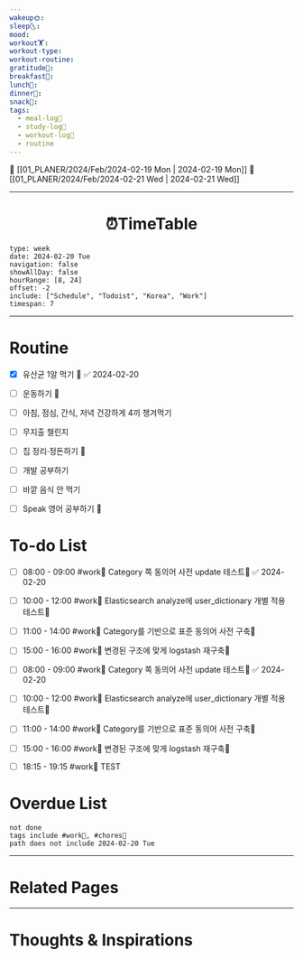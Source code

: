 ```yaml
---
wakeup🌞: 
sleep🌜: 
mood: 
workout🏋️: 
workout-type: 
workout-routine: 
gratitude🙏: 
breakfast🍳: 
lunch🍚: 
dinner🥗: 
snack🍬: 
tags:
  - meal-log📝
  - study-log📓
  - workout-log💪
  - routine
---
```


🔺 [[01_PLANER/2024/Feb/2024-02-19 Mon | 2024-02-19 Mon]]
🔻 [[01_PLANER/2024/Feb/2024-02-21 Wed | 2024-02-21 Wed]]
___
<h1> <center>⏰TimeTable </center> </h1>

```gEvent
type: week
date: 2024-02-20 Tue
navigation: false
showAllDay: false
hourRange: [8, 24]
offset: -2
include: ["Schedule", "Todoist", "Korea", "Work"]
timespan: 7
```

--- 


# Routine 

- [x] 유산균 1알 먹기 🔼 ✅ 2024-02-20
- [ ] 운동하기 🔼
- [ ] 아침, 점심, 간식, 저녁 건강하게 4끼 챙겨먹기
- [ ] 무지출 챌린지 
- [ ] 집 정리·정돈하기 🔼
- [ ] 개발 공부하기
- [ ] 바깥 음식 안 먹기 
- [ ] Speak 영어 공부하기 🔼 


# To-do List

- [ ] 08:00 - 09:00 #work💼 Category 쪽 동의어 사전 update 테스트🏢     ✅ 2024-02-20
- [ ] 10:00 - 12:00 #work💼 Elasticsearch analyze에 user_dictionary 개별 적용 테스트🏢
- [ ] 11:00 - 14:00 #work💼 Category를 기반으로 표준 동의어 사전 구축🏢
- [ ] 15:00 - 16:00 #work💼 변경된 구조에 맞게 logstash 재구축🏢

- [ ] 08:00 - 09:00 #work💼 Category 쪽 동의어 사전 update 테스트🏢     ✅ 2024-02-20
- [ ] 10:00 - 12:00 #work💼 Elasticsearch analyze에 user_dictionary 개별 적용 테스트🏢
- [ ] 11:00 - 14:00 #work💼 Category를 기반으로 표준 동의어 사전 구축🏢
- [ ] 15:00 - 16:00 #work💼 변경된 구조에 맞게 logstash 재구축🏢
- [ ] 18:15 - 19:15 #work💼 TEST
# Overdue List

```tasks
not done
tags include #work💼, #chores🧺 
path does not include 2024-02-20 Tue
```

---
# Related Pages


---
# Thoughts & Inspirations
